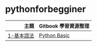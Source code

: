 # pythonforbegginer


| 主題    | Gitbook 學習資源整理 |
| --:     | --                |
| [1-基本語法](/t1-basic/) | [Python Basic](https://datasciencetw.gitbook.io/python/5-python-basic) |
